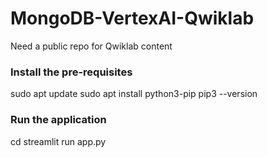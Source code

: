 # MongoDB-VertexAI-Qwiklab
Need a public repo for Qwiklab content


### Install the pre-requisites

sudo apt update
sudo apt install python3-pip
pip3 --version

### Run the application

cd 
streamlit run app.py

